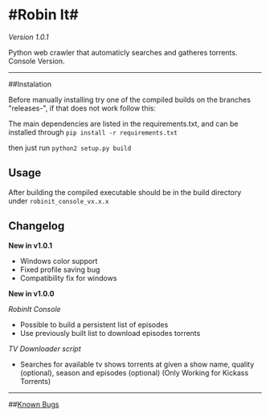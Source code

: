 #Robin It#
================================

*Version 1.0.1*

Python web crawler that automaticly searches and gatheres torrents.
Console Version.

--------------------------------

##Instalation

Before manually installing try one of the compiled builds on the branches "releases-<arch>", if that does not work follow this:

The main dependencies are listed in the requirements.txt, and can be installed through `pip install -r requirements.txt`

then just run `python2 setup.py build`

## Usage

After building the compiled executable should be in the build directory under `robinit_console_vx.x.x`

## Changelog

**New in v1.0.1**

- Windows color support
- Fixed profile saving bug
- Compatibility fix for windows

**New in v1.0.0**

*RobinIt Console*

- Possible to build a persistent list of episodes
- Use previously built list to download episodes torrents

*TV Downloader script*

- Searches for available tv shows torrents at given a show name, quality (optional), season and episodes (optional) (Only Working for Kickass Torrents)

--------------------------------

##[Known Bugs](https://github.com/3ximus/robin-it-console/labels/bug)
